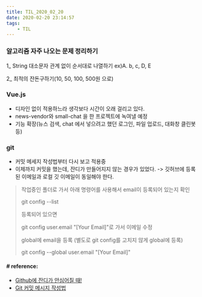 ```yaml
---
title: TIL_2020_02_20
date: 2020-02-20 23:14:57
tags:
    - TIL
---
```


### 알고리즘 자주 나오는 문제 정리하기
1_ String 대소문자 관계 없이 순서대로 나열하기
    ex)A. b, c, D, E

2_ 최적의 잔돈구하기(10, 50, 100, 500원 으로)


### Vue.js
- 디자인 없이 적용하느라 생각보다 시간이 오래 걸리고 있다.
- news-vendor와 small-chat 을 한 프로젝트에 녹여낼 예정
- 기능 확장(뉴스 검색, chat 에서 넣으려고 했던 로그인, 파일 업로드, 대화창 클린봇 등) 

### git
- 커밋 메세지 작성법부터 다시 보고 적용중
- 이제까지 커밋을 했는데, 잔디가 만들어지지 않는 경우가 있었다. -> 깃허브에 등록된 이메일과 로컬 깃 이메일이 동일해야 한다.
> 작업중인 폴더로 가서 아래 명령어를 사용해서 email이 등록되어 있는지 확인
> 
> git config --list
>  
>  등록되어 있으면
> 
>  git config user.email "[Your Email]"로 가서 이메일 수정
>  
>  global에 email을 등록 (별도로 git config를 고치지 않게 global에 등록)
>  
>  git config --global user.email "[Your Email]"
  

#### # reference:
- [Github에 잔디가 안심어질 때!](https://devkyu.tistory.com/872)
- [Git 커밋 메시지 작성법](http://blog.weirdx.io/post/33832)
